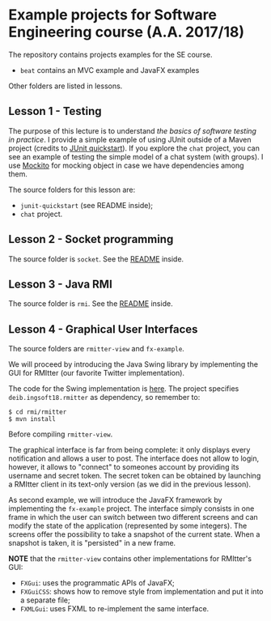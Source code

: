 # Example projects for Software Engineering course (A.A. 2017/18)

The repository contains projects examples for the SE course.

 + ```beat``` contains an MVC example and JavaFX examples

Other folders are listed in lessons.

## Lesson 1 - Testing

The purpose of this lecture is to understand _the basics of software testing in
practice_. I provide a simple example of using JUnit outside of a Maven project
(credits to [JUnit
quickstart](https://github.com/junit-team/junit4/wiki/getting-started)). If you
explore the `chat` project, you can see an example of testing the simple model
of a chat system (with groups). I use [Mockito](http://site.mockito.org/) for
mocking object in case we have dependencies among them.

The source folders for this lesson are:

 + `junit-quickstart` (see README inside);
 + `chat` project.

## Lesson 2 - Socket programming

The source folder is `socket`. See the [README](socket/README.md) inside.

## Lesson 3 - Java RMI

The source folder is `rmi`. See the [README](rmi/README.md) inside.

## Lesson 4 - Graphical User Interfaces

The source folders are `rmitter-view` and `fx-example`.

We will proceed by introducing the Java Swing library by implementing the GUI
for RMItter (our favorite Twitter implementation).

The code for the Swing implementation is
[here](rmitter-view/src/main/java/gui/SwingGui.java). The project specifies
`deib.ingsoft18.rmitter` as dependency, so remember to:

```
$ cd rmi/rmitter
$ mvn install
```

Before compiling `rmitter-view`.

The graphical interface is far from being complete: it only displays every
notification and allows a user to post. The interface does not allow to login,
however, it allows to "connect" to someones account by providing its username
and secret token. The secret token can be obtained by launching a RMItter client
in its text-only version (as we did in the previous lesson).

As second example, we will introduce the JavaFX framework by implementing the
`fx-example` project. The interface simply consists in one frame in which the
user can switch between two different screens and can modify the state of the
application (represented by some integers). The screens offer the possibility to
take a snapshot of the current state. When a snapshot is taken, it is
"persisted" in a new frame.

__NOTE__ that the `rmitter-view` contains other implementations for RMItter's
GUI:

 + `FXGui`: uses the programmatic APIs of JavaFX;
 + `FXGuiCSS`: shows how to remove style from implementation and put it into a separate file;
 + `FXMLGui`: uses FXML to re-implement the same interface.
